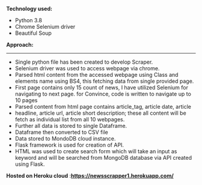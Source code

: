 **Technology used:**
- Python 3.8
- Chrome Selenium driver
- Beautiful Soup


**Approach:**
_______________________________________________________________________________________________________________________________________________________________________________
- Single python file has been created to develop Scraper.
- Selenium driver was used to access webpage via chrome.
- Parsed html content from the accessed webpage using Class and elements name using 
BS4, this fetching data from single provided page.
- First page contains only 15 count of news, I have utilized Selenium for navigating to next 
page. for Convince, code is written to navigate up to 10 pages
- Parsed content from html page contains article_tag, article date, article 
- headline, article url, article short description; these all content will be fetch as individual 
list from all 10 webpages.
- Further all data is stored to single Dataframe.
- Dataframe then converted to CSV file
- Data stored to MondoDB cloud instance.
- Flask framework is used for creation of API.
- HTML was used to create search form which will take an input as keyword and will be 
searched from MongoDB database via API created using Flask.

**Hosted on Heroku cloud** :**https://newsscrapper1.herokuapp.com/**
